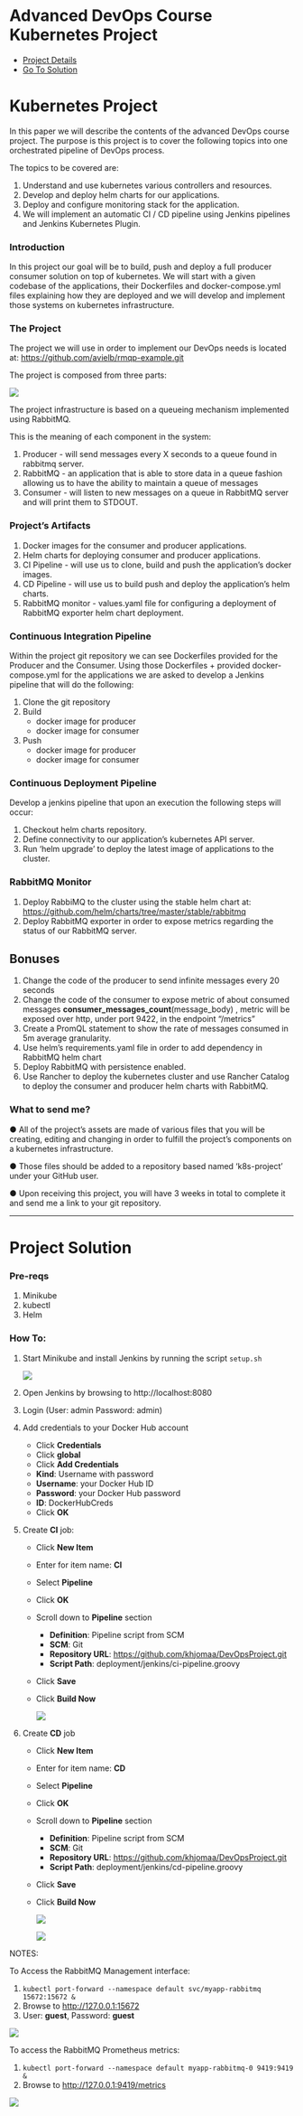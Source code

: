 # Advanced DevOps Course Kubernetes Project

- [Project Details](#kubernetes-project)
- [Go To Solution](#project-solution)

# Kubernetes Project
In this paper we will describe the contents of the advanced DevOps course project.
The purpose is this project is to cover the following topics into one orchestrated pipeline of DevOps process.

The topics to be covered are:
1. Understand and use kubernetes various controllers and resources.
2. Develop and deploy helm charts for our applications.
3. Deploy and configure monitoring stack for the application.
4. We will implement an automatic CI / CD pipeline using Jenkins pipelines and Jenkins Kubernetes Plugin.

### Introduction
In this project our goal will be to build, push and deploy a full producer consumer solution on top of kubernetes. 
We will start with a given codebase of the applications, their Dockerfiles and docker-compose.yml files explaining how they are deployed and we will develop and implement those systems on kubernetes infrastructure.

### The Project
The project we will use in order to implement our DevOps needs is located at: https://github.com/avielb/rmqp-example.git

The project is composed from three parts:

![](images/img1.png)

The project infrastructure is based on a queueing mechanism implemented using RabbitMQ.

This is the meaning of each component in the system:
1. Producer - will send messages every X seconds to a queue found in rabbitmq server.
2. RabbitMQ - an application that is able to store data in a queue fashion allowing us to have the ability to maintain a queue of messages
3. Consumer - will listen to new messages on a queue in RabbitMQ server and will print them to STDOUT.

### Project’s Artifacts
1. Docker images for the consumer and producer applications.
2. Helm charts for deploying consumer and producer applications.
3. CI Pipeline - will use us to clone, build and push the application’s docker images.
4. CD Pipeline - will use us to build push and deploy the application’s helm charts.
5. RabbitMQ monitor - values.yaml file for configuring a deployment of RabbitMQ exporter helm chart deployment.

### Continuous Integration Pipeline
Within the project git repository we can see Dockerfiles provided for the Producer and the Consumer. 
Using those Dockerfiles + provided docker-compose.yml for the applications we are asked to develop a Jenkins pipeline that will do the following:
1. Clone the git repository
2. Build
    - docker image for producer
    - docker image for consumer
3. Push
    - docker image for producer
    - docker image for consumer
    
### Continuous Deployment Pipeline
Develop a jenkins pipeline that upon an execution the following steps will occur:
1. Checkout helm charts repository.
2. Define connectivity to our application’s kubernetes API server.
3. Run ‘helm upgrade’ to deploy the latest image of applications to the cluster.

### RabbitMQ Monitor
1. Deploy RabbiMQ to the cluster using the stable helm chart at: https://github.com/helm/charts/tree/master/stable/rabbitmq
2. Deploy RabbitMQ exporter in order to expose metrics regarding the status of our RabbitMQ server.

## Bonuses
1. Change the code of the producer to send infinite messages every 20 seconds
2. Change the code of the consumer to expose metric of about consumed messages **consumer_messages_count**(message_body) , metric will be exposed over http, under port 9422, in the endpoint “/metrics”
3. Create a PromQL statement to show the rate of messages consumed in 5m average granularity.
4. Use helm’s requirements.yaml file in order to add dependency in RabbitMQ helm chart
5. Deploy RabbitMQ with persistence enabled.
6. Use Rancher to deploy the kubernetes cluster and use Rancher Catalog to deploy the consumer and producer helm charts with RabbitMQ.

### What to send me?
● All of the project’s assets are made of various files that you will be creating, editing and changing in order to fulfill the project’s components on a kubernetes infrastructure.

● Those files should be added to a repository based named ‘k8s-project’ under your GitHub user.

● Upon receiving this project, you will have 3 weeks in total to complete it and send me a link to your git repository.

---
# Project Solution

### Pre-reqs
1. Minikube
2. kubectl
3. Helm

### How To:
1. Start Minikube and install Jenkins by running the script ```setup.sh```
    
    ![](images/jenkins.png)
2. Open Jenkins by browsing to http://localhost:8080
3. Login (User: admin Password: admin)
4. Add credentials to your Docker Hub account
    - Click **Credentials**
    - Click **global**
    - Click **Add Credentials**
    - **Kind**: Username with password
    - **Username**: your Docker Hub ID
    - **Password**: your Docker Hub password
    - **ID**: DockerHubCreds
    - Click **OK**
5. Create **CI** job:
    - Click **New Item**
    - Enter for item name: **CI**
    - Select **Pipeline**
    - Click **OK**
    - Scroll down to **Pipeline** section
        - **Definition**: Pipeline script from SCM
        - **SCM**: Git
        - **Repository URL**: https://github.com/khjomaa/DevOpsProject.git
        - **Script Path**: deployment/jenkins/ci-pipeline.groovy
    - Click **Save**
    - Click **Build Now**
    
        ![](images/CI.png)
6. Create **CD** job
    - Click **New Item**
    - Enter for item name: **CD**
    - Select **Pipeline**
    - Click **OK**
    - Scroll down to **Pipeline** section
        - **Definition**: Pipeline script from SCM
        - **SCM**: Git
        - **Repository URL**: https://github.com/khjomaa/DevOpsProject.git
        - **Script Path**: deployment/jenkins/cd-pipeline.groovy
    - Click **Save**
    - Click **Build Now**
    
        ![](images/CD.png)
        
        ![](images/app.png)

NOTES:

To Access the RabbitMQ Management interface:
1. ```kubectl port-forward --namespace default svc/myapp-rabbitmq 15672:15672 &```
2. Browse to http://127.0.0.1:15672
3. User: **guest**, Password: **guest**

![](images/rabbitmq.png)


To access the RabbitMQ Prometheus metrics:
1. ```kubectl port-forward --namespace default myapp-rabbitmq-0 9419:9419 &```
2. Browse to http://127.0.0.1:9419/metrics

![](images/rabbitmq-metrics.png)